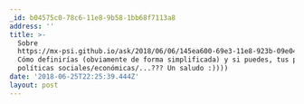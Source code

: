 ```yaml
---
_id: b04575c0-78c6-11e8-9b58-1bb68f7113a8
address: ''
title: >-
  Sobre
  https://mx-psi.github.io/ask/2018/06/06/145ea600-69e3-11e8-923b-09e0420093dc/
  Cómo definirías (obviamente de forma simplificada) y si puedes, tus posturas
  políticas sociales/económicas/...??? Un saludo :))))
date: '2018-06-25T22:25:39.444Z'
layout: post
---
```

 
